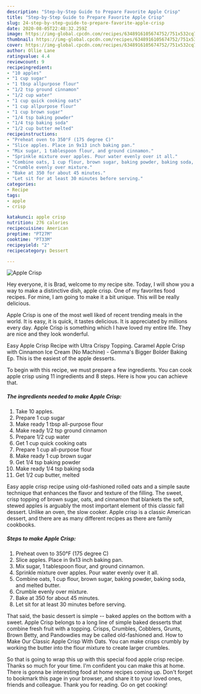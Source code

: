 ```yaml
---
description: "Step-by-Step Guide to Prepare Favorite Apple Crisp"
title: "Step-by-Step Guide to Prepare Favorite Apple Crisp"
slug: 24-step-by-step-guide-to-prepare-favorite-apple-crisp
date: 2020-08-05T22:48:32.259Z
image: https://img-global.cpcdn.com/recipes/6348916105674752/751x532cq70/apple-crisp-recipe-main-photo.jpg
thumbnail: https://img-global.cpcdn.com/recipes/6348916105674752/751x532cq70/apple-crisp-recipe-main-photo.jpg
cover: https://img-global.cpcdn.com/recipes/6348916105674752/751x532cq70/apple-crisp-recipe-main-photo.jpg
author: Ollie Lane
ratingvalue: 4.4
reviewcount: 9
recipeingredient:
- "10 apples"
- "1 cup sugar"
- "1 tbsp allpurpose flour"
- "1/2 tsp ground cinnamon"
- "1/2 cup water"
- "1 cup quick cooking oats"
- "1 cup allpurpose flour"
- "1 cup brown sugar"
- "1/4 tsp baking powder"
- "1/4 tsp baking soda"
- "1/2 cup butter melted"
recipeinstructions:
- "Preheat oven to 350°F (175 degree C)"
- "Slice apples. Place in 9x13 inch baking pan."
- "Mix sugar, 1 tablespoon flour, and ground cinnamon."
- "Sprinkle mixture over apples. Pour water evenly over it all."
- "Combine oats, 1 cup flour, brown sugar, baking powder, baking soda, and melted butter."
- "Crumble evenly over mixture."
- "Bake at 350 for about 45 minutes."
- "Let sit for at least 30 minutes before serving."
categories:
- Recipe
tags:
- apple
- crisp

katakunci: apple crisp 
nutrition: 276 calories
recipecuisine: American
preptime: "PT27M"
cooktime: "PT33M"
recipeyield: "2"
recipecategory: Dessert

---
```



![Apple Crisp](https://img-global.cpcdn.com/recipes/6348916105674752/751x532cq70/apple-crisp-recipe-main-photo.jpg)

Hey everyone, it is Brad, welcome to my recipe site. Today, I will show you a way to make a distinctive dish, apple crisp. One of my favorites food recipes. For mine, I am going to make it a bit unique. This will be really delicious.

Apple Crisp is one of the most well liked of recent trending meals in the world. It is easy, it is quick, it tastes delicious. It is appreciated by millions every day. Apple Crisp is something which I have loved my entire life. They are nice and they look wonderful.

Easy Apple Crisp Recipe with Ultra Crispy Topping. Caramel Apple Crisp with Cinnamon Ice Cream (No Machine) - Gemma&#39;s Bigger Bolder Baking Ep. This is the easiest of the apple desserts.


To begin with this recipe, we must prepare a few ingredients. You can cook apple crisp using 11 ingredients and 8 steps. Here is how you can achieve that.

##### The ingredients needed to make Apple Crisp:

1. Take 10 apples.
1. Prepare 1 cup sugar
1. Make ready 1 tbsp all-purpose flour
1. Make ready 1/2 tsp ground cinnamon
1. Prepare 1/2 cup water
1. Get 1 cup quick cooking oats
1. Prepare 1 cup all-purpose flour
1. Make ready 1 cup brown sugar
1. Get 1/4 tsp baking powder
1. Make ready 1/4 tsp baking soda
1. Get 1/2 cup butter, melted


Easy apple crisp recipe using old-fashioned rolled oats and a simple saute technique that enhances the flavor and texture of the filling. The sweet, crisp topping of brown sugar, oats, and cinnamon that blankets the soft, stewed apples is arguably the most important element of this classic fall dessert. Unlike an oven, the slow cooker. Apple crisp is a classic American dessert, and there are as many different recipes as there are family cookbooks. 

##### Steps to make Apple Crisp:

1. Preheat oven to 350°F (175 degree C)
1. Slice apples. Place in 9x13 inch baking pan.
1. Mix sugar, 1 tablespoon flour, and ground cinnamon.
1. Sprinkle mixture over apples. Pour water evenly over it all.
1. Combine oats, 1 cup flour, brown sugar, baking powder, baking soda, and melted butter.
1. Crumble evenly over mixture.
1. Bake at 350 for about 45 minutes.
1. Let sit for at least 30 minutes before serving.


That said, the basic dessert is simple -- baked apples on the bottom with a sweet. Apple Crisp belongs to a long line of simple baked desserts that combine fresh fruit with a topping. Crisps, Crumbles, Cobblers, Grunts, Brown Betty, and Pandowdies may be called old-fashioned and. How to Make Our Classic Apple Crisp With Oats. You can make crisps crumbly by working the butter into the flour mixture to create larger crumbles. 

So that is going to wrap this up with this special food apple crisp recipe. Thanks so much for your time. I'm confident you can make this at home. There is gonna be interesting food at home recipes coming up. Don't forget to bookmark this page in your browser, and share it to your loved ones, friends and colleague. Thank you for reading. Go on get cooking!
